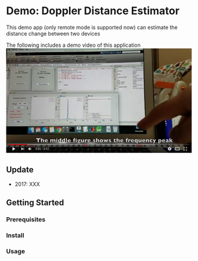 # Demo: Doppler Distance Estimator
This demo app (only remote mode is supported now) can estimate the distance change between two devices

The following includes a demo video of this application
[![Demo Video](./Resource/screenshot_youtube.png?raw=true)](https://youtu.be/At8imJVRDq4 "Demo")

## Update
- 2017: XXX

## Getting Started

### Prerequisites

### Install

### Usage
